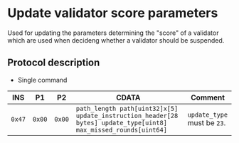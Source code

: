 # Update validator score parameters

Used for updating the parameters determining the "score" of a validator which are used when decideng whether a validator should be suspended.

## Protocol description

* Single command

INS | P1 | P2 | CDATA | Comment |
|----|--------|-----|-------------|----|
| `0x47` | `0x00` | `0x00` | `path_length path[uint32]x[5] update_instruction_header[28 bytes] update_type[uint8] max_missed_rounds[uint64]` | `update_type` must be `23`. |
